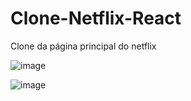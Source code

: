 # Clone-Netflix-React
Clone da página principal do netflix 



![image](https://user-images.githubusercontent.com/100088582/187762039-62cd25d4-9ddb-4ca5-befc-e792fe749ac6.png)

![image](https://user-images.githubusercontent.com/100088582/187762285-b5a179ab-04ec-4097-a27b-8733880bb7ee.png)

<p align ="center>
![ezgif com-gif-maker](https://user-images.githubusercontent.com/100088582/187765655-2a4ee1da-e879-469d-8ae0-bb1fd23cec6a.gif)/>
</p>
                                                                                                                  
![ezgif com-gif-maker](https://user-images.githubusercontent.com/100088582/187765655-2a4ee1da-e879-469d-8ae0-bb1fd23cec6a.gif)
